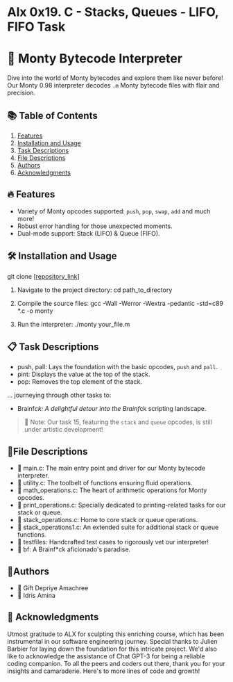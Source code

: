 # Alx 0x19. C - Stacks, Queues - LIFO, FIFO Task
# 🚀 Monty Bytecode Interpreter 

Dive into the world of Monty bytecodes and explore them like never before! Our Monty 0.98 interpreter decodes `.m` Monty bytecode files with flair and precision.

## 📚 Table of Contents
1. [Features](#features)
2. [Installation and Usage](#installation-and-usage)
3. [Task Descriptions](#task-descriptions)
4. [File Descriptions](#file-descriptions)
5. [Authors](#authors)
6. [Acknowledgments](#acknowledgments)

## 🔥 Features
- Variety of Monty opcodes supported: `push`, `pop`, `swap`, `add` and much more!
- Robust error handling for those unexpected moments.
- Dual-mode support: Stack (LIFO) & Queue (FIFO).

## 🛠 Installation and Usage

git clone [[repository_link](https://github.com/Capnot34/monty.git)]

1. Navigate to the project directory:
cd path_to_directory

1. Compile the source files:
gcc -Wall -Werror -Wextra -pedantic -std=c89 *.c -o monty

1. Run the interpreter:
./monty your_file.m

## 📋 Task Descriptions
- push, pall: Lays the foundation with the basic opcodes, `push` and `pall`.
- pint: Displays the value at the top of the stack.
- pop: Removes the top element of the stack.

... journeying through other tasks to:

- Brainf*ck: A delightful detour into the Brainf*ck scripting landscape.
>  🚨 Note: Our task 15, featuring the `stack` and `queue` opcodes, is still under artistic development!

## 📂File Descriptions
- 📄 main.c: The main entry point and driver for our Monty bytecode interpreter.
- 📄 utility.c: The toolbelt of functions ensuring fluid operations.
- 📄 math_operations.c: The heart of arithmetic operations for Monty opcodes.
- 📄 print_operations.c: Specially dedicated to printing-related tasks for our stack or queue.
- 📄 stack_operations.c: Home to core stack or queue operations.
- 📄 stack_operations1.c: An extended suite for additional stack or queue functions.
- 📁 testfiles: Handcrafted test cases to rigorously vet our interpreter!
- 📁 bf: A Brainf*ck aficionado's paradise.

## 👥Authors

- 🌟 Gift Depriye Amachree
- 🌟 Idris Amina

## 🙏 Acknowledgments

Utmost gratitude to ALX for sculpting this enriching course, which has been instrumental in our software engineering journey. Special thanks to Julien Barbier for laying down the foundation for this intricate project. We'd also like to acknowledge the assistance of Chat GPT-3 for being a reliable coding companion. To all the peers and coders out there, thank you for your insights and camaraderie. Here's to more lines of code and growth!




